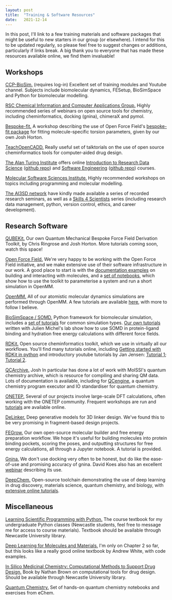 ```yaml
---
layout: post
title:  "Training & Software Resources"
date:   2021-12-14
---
```


In this post, I'll link to a few training materials and software packages that might be useful to new starters in our group (or elsewhere). I intend for this to be updated regularly, so please feel free to suggest changes or additions, particularly if links break. A big thank you to everyone that has made these resources available online, we find them invaluable!


## Workshops

[CCP-BioSim.][ccpbiosim] (requires log-in) Excellent set of training modules and Youtube channel. Subjects include biomolecular dynamics, FESetup, BioSimSpace and Python for biomolecular modelling.

[RSC Chemical Information and Computer Applications Group.][rsc-cicag] Highly recommended series of webinars on open source tools for chemistry, including cheminformatics, docking (gnina), chimeraX and pymol.

[Bespoke-fit.][bespokefit] A workshop describing the use of Open Force Field's [bespoke-fit package][bespokefit-github] for fitting molecule-specific torsion parameters, given by our own Josh Horton.

[TeachOpenCADD.][teachopencadd] Really useful set of talktorials on the use of open source cheminformatics tools for computer-aided drug design.

[The Alan Turing Institute][turing] offers online [Introduction to Research Data Science][turing1] ([github repo][turing-github1]) and [Software Engineering][turing2] ([github repo][turing-github2]) courses.

[Molecular Software Sciences Institute.][molssi] Highly recommended workshops on topics including programming and molecular modelling. 

[The AI3SD network][ai3sd1] have kindly made available a series of recorded research seminars, as well as a [Skills 4 Scientists][ai3sd2] series (including research data management, python, version control, ethics, and career development).


## Research Software

[QUBEKit.][qubekit] Our own Quantum Mechanical Bespoke Force Field Derivation Toolkit, by Chris Ringrose and Josh Horton. More tutorials coming soon, watch this space!

[Open Force Field.][openff] We're very happy to be working with the Open Force Field initiative, and we make extensive use of their software infrastructure in our work. A good place to start is with the [documentation examples][openff1] on building and interacting with molecules, and a [set of notebooks][openff2], which show how to use the toolkit to parameterise a system and run a short simulation in OpenMM.

[OpenMM.][openmm] All of our atomistic molecular dynamics simulations are performed through OpenMM. A few tutorials are available [here][openmm-tut], with more to follow I believe.

[BioSimSpace / SOMD.][bss] Python framework for biomolecular simulation, includes a [set of tutorials][bss-tut] for common simulation types. [Our own tutorials][somd-qube] written with Julien Michel's lab show how to use SOMD in protein-ligand binding and hydration free energy calculations with different force fields.

[RDKit.][rdkit] Open source cheminformatics toolkit, which we use in virtually all our workflows. You'll find many tutorials online, including [Getting started with RDKit in python][rdkit-tut] and introductory youtube tutorials by Jan Jensen: [Tutorial 1][rdkit1]; [Tutorial 2][rdkit2].

[QCArchive.][qcarchive] Josh In particular has done a lot of work with MolSSI's quantum chemistry archive, which is resource for compiling and sharing QM data. Lots of documentation is available, including for [QCengine][qcengine], a quantum chemistry program executor and IO standardiser for quantum chemistry.

[ONETEP.][onetep] Several of our projects involve large-scale DFT calculations, often working with the ONETEP community. Frequent workshops are run and [tutorials][onetep-tut] are available online.

[DeLinker.][delinker] Deep generative models for 3D linker design. We've found this to be very promising in fragment-based design projects.

[FEGrow.][fegrow] Our own open-source molecular builder and free energy preparation workflow. We hope it's useful for building molecules into protein binding pockets, scoring the poses, and outputting structures for free energy calculations, all through a Jupyter notebook. A tutorial is provided.

[Gnina.][gnina] We don't use docking very often to be honest, but do like the ease-of-use and promising accuracy of gnina. David Koes also has an excellent [webinar][gnina-tut] describing its use.

[DeepChem.][deepchem] Open-source toolchain demonstrating the use of deep learning in drug discovery, materials science, quantum chemistry, and biology, with [extensive online tutorials][deepchem-tut].


## Miscellaneous

[Learning Scientific Programming with Python.][python] The course textbook for my undergraduate Python classes (Newcastle students, feel free to message me for access to course materials). Textbook should be available through Newcastle University library.

[Deep Learning for Molecules and Materials.][ml] I'm only on Chapter 2 so far, but this looks like a really good online textbook by Andrew White, with code examples.

[In Silico Medicinal Chemistry: Computational Methods to Support Drug Design.][brown] Book by Nathan Brown on computational tools for drug design. Should be available through Newcastle University library.

[Quantum Chemistry.][echem] Set of hands-on quantum chemistry notebooks and exercises from eChem.



[echem]: https://kthpanor.github.io/echem/docs/intro.html
[ccpbiosim]: https://www.ccpbiosim.ac.uk/training
[openff]: https://openforcefield.org
[openff1]: https://open-forcefield-toolkit.readthedocs.io/en/0.10.6/users/molecule_cookbook.html
[openff2]: https://github.com/openforcefield/openff-toolkit/tree/0.10.6/examples#examples-using-smirnoff-with-the-toolkit
[bespokefit]: https://www.youtube.com/watch?v=xQ8pnYcmWSU
[bespokefit-github]: https://github.com/openforcefield/openff-bespokefit
[teachopencadd]: https://projects.volkamerlab.org/teachopencadd/
[bss]: https://biosimspace.org
[bss-tut]: https://github.com/michellab/BioSimSpaceTutorials
[somd-qube]: https://github.com/cole-group/QUBE-SOMD-paper
[rsc-cicag]: https://www.youtube.com/c/RSCCICAG/videos
[brown]: https://pubs.rsc.org/en/content/ebook/978-1-78262-163-8
[python]: https://www-cambridge-org.libproxy.ncl.ac.uk/core/books/learning-scientific-programming-with-python/3D264483BC7B380A3059B3861C661237
[turing]: https://www.turing.ac.uk
[turing-github1]: https://github.com/alan-turing-institute/rds-course
[turing1]: https://alan-turing-institute.github.io/rds-course/index.html
[turing2]: https://alan-turing-institute.github.io/rse-course/html/index.html
[turing-github2]: https://github.com/alan-turing-institute/rse-course
[molssi]: http://education.molssi.org/resources.html#programming
[qubekit]: https://github.com/qubekit/QUBEKit
[openmm]: https://openmm.org
[openmm-tut]: https://openmm.org/tutorials
[onetep]: https://www.onetep.org/Main/HomePage
[onetep-tut]: https://www.onetep.org/Main/Tutorials
[rdkit]: https://www.rdkit.org/docs/index.html
[rdkit-tut]: https://www.rdkit.org/docs/GettingStartedInPython.html
[rdkit1]: https://www.youtube.com/watch?v=ERvUf_lNopo&t=0s
[rdkit2]: https://www.youtube.com/watch?v=3qzZbaUzo9M
[delinker]: https://github.com/oxpig/DeLinker
[qcarchive]: https://qcarchive.molssi.org
[qcengine]: http://docs.qcarchive.molssi.org/projects/QCEngine/en/stable/
[gnina]: https://github.com/gnina/gnina
[gnina-tut]: https://www.youtube.com/watch?v=MG3Srzi5kZ0
[ml]: https://dmol.pub/intro.html
[deepchem]: https://deepchem.io
[deepchem-tut]: https://github.com/deepchem/deepchem/tree/master/examples/tutorials
[ai3sd1]: https://www.ai3sd.org/ai3sd-online-seminar-series/
[ai3sd2]: https://www.ai3sd.org/ai3sd-online-seminar-series/skills-4-scientists-seminar-series-2021/
[fegrow]: https://cole-group.github.io/FEgrow/main.html

